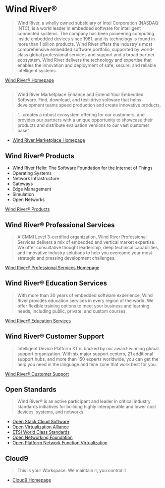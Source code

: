 Wind River®
==

> Wind River, a wholly owned subsidiary of Intel Corporation (NASDAQ: INTC), is a world leader in embedded software for intelligent connected systems. The company has been pioneering computing inside embedded devices since 1981, and its technology is found in more than 1 billion products. Wind River offers the industry's most comprehensive embedded software portfolio, supported by world-class global professional services and support and a broad partner ecosystem. Wind River delivers the technology and expertise that enables the innovation and deployment of safe, secure, and reliable intelligent systems. 

[Wind River® Homepage](http://www.windriver.com/)

## 

> Wind River Marketplace
> Enhance and Extend Your Embedded Software. Find, download, and test-drive software that helps development teams speed production and create innovative products.

> “…creates a robust ecosystem offering for our customers, and provides our partners with a unique opportunity to showcase their products and distribute evaluation versions to our vast customer base” 

- [Wind River Marketplace Homepage](https://marketplace.windriver.com/index.php?welcome)

## Wind River® Products

- Wind River Helix: The Software Foundation for 
the Internet of Things
- Operating Systems
- Network Infrastructure
- Gateways
- Edge Management
- Simulation
- Open Networks

[Wind River® Products](http://www.windriver.com/products/)

## Wind River® Professional Services

> A CMMI Level 3–certified organization, Wind River Professional Services delivers a mix of embedded and vertical market expertise. We offer consultative thought leadership, deep technical capabilities, and innovative industry solutions to help you overcome your most strategic and pressing development challenges.

[Wind River® Professional Services Homepage](http://www.windriver.com/services/)

## Wind River® Education Services

> With more than 30 years of embedded software experience, Wind River provides education services in every region of the world. We offer flexible training options to meet your business and learning needs, including public, private, and custom courses.

[Wind River® Education Services](http://www.windriver.com/education/)

## Wind River® Customer Support
 
> Intelligent Device Platform XT is backed by our award-winning global support organization. With six major support centers, 21 additional support hubs, and more than 150 experts worldwide, you can get the help you need in the language and time zone that work best for you. 

[Wind River® Customer Support](http://www.windriver.com/support/)

## Open Standards

> Wind River® is an active participant and leader in critical industry standards initiatives for building highly interoperable and lower cost devices, systems, and networks.

- [Open Stack Cloud Software](http://www.openstack.org/)
- [Open Virtualization Alliance](https://openvirtualizationalliance.org/)
- [ETSI World Class Standards](http://www.etsi.org/)
- [Open Networking Foundation](https://www.opennetworking.org/)
- [Open Platform Network Function Virtualization](https://www.opnfv.org/)

## Cloud9

> This is your Workspace. We maintain it, you control it

- [Cloud9 Homepage](https://c9.io/)